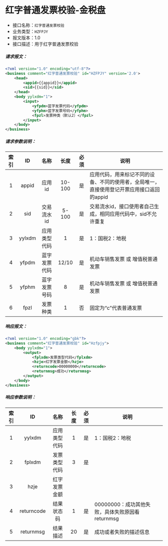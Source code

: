 # 红字普通发票校验-金税盘

- 接口名称：`红字普通发票校验`
- 业务类型：`HZFPJY`
- 报文版本：1.0
- 接口描述：用于红字普通发票校验

##### 请求报文：

```xml
<?xml version="1.0" encoding="utf-8"?>
<business comment="红字普通发票校验" id="HZFPJY" version='2.0'>
    <head>
        <appid>{{appid}}</appid>
        <sid>{{sid}}</sid>
    </head>
    <body yylxdm="1">
        <input>
            <yfpdm>蓝字发票代码</yfpdm>
            <yfphm>蓝字发票号码</yfphm>
            <fpzl>发票种类（默认2）</fpzl>
        </input>
    </body>
</business>
```

##### 请求参数说明：

| 索引 |   ID   |     名称     |  长度  | 必须 | 说明                                                         |
| :--: | :----: | :----------: | :----: | :--: | ------------------------------------------------------------ |
|  1   | appid  |    应用id    | 10-100 |  是  | 应用代码，用来标记不同的设备、不同的使用者，全局唯一，直接使用登记开票应用接口返回的appid |
|  2   |  sid   |  交易流水id  | 5-100  |  是  | 交易流水id，接口使用者自己生成，相同应用代码中，sid不允许重复 |
|  3   | yylxdm | 应用类型代码 |   1    |  是  | 1：国税2：地税                                               |
|  4   | yfpdm  | 蓝字发票代码 | 12/10  |  是  | 机动车销售发票 或 增值税普通发票                             |
|  5   | yfphm  | 蓝字发票号码 |   8    |  是  | 机动车销售发票 或 增值税普通发票                             |
|  6   |  fpzl  |   发票种类   |   1    |  否  | 固定为“c”代表普通发票                                        |

##### 响应报文：

```xml
<?xml version="1.0" encoding="gbk"?>
<business comment="红字普通发票校验" id="Hzfpjy">
    <body yylxdm="1">
        <output>
            <fplxdm>发票类型代码</fplxdm>
            <hzje>红字发票金额</hzje>
            <returncode>00000000</returncode>
            <returnmsg>成功</returnmsg>
        </output>
    </body>
</business>
```

##### 响应参数说明：    

| 索引 |     ID     |     名称     | 长度 | 必须 | 说明                                            |
| :--: | :--------: | :----------: | :--: | :--: | ----------------------------------------------- |
|  1   |   yylxdm   | 应用类型代码 |  1   |  是  | 1：国税2：地税                                  |
|  2   |   fplxdm   | 发票类型代码 |  3   |  是  |                                                 |
|  3   |    hzje    | 红字发票金额 |      |      |                                                 |
|  4   | returncode |  结果状态码  |  1   |  是  | 00000000：成功其他失败，具体失败原因看returnmsg |
|  5   | returnmsg  |   结果描述   |  20  |  是  | 成功或者失败的描述信息                          |